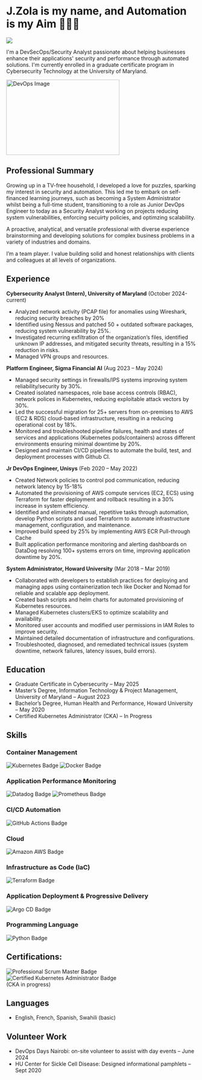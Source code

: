 # J.Zola is my name, and Automation is my Aim 👩🏾‍💻
<a href="https://www.linkedin.com/in/josephinezola/"><img src="https://img.shields.io/badge/-LinkedIn-0072b1?&style=for-the-badge&logo=linkedin&logoColor=white" /></a>

I'm a DevSecOps/Security Analyst passionate about helping businesses enhance their applications' security and performance through automated solutions. I'm currently enrolled in a graduate certificate program in Cybersecurity Technology at the University of Maryland.

<a href="https://images.app.goo.gl/MzDgZfzHA81A17Fq6" target="_blank">
    <img src="https://upload.wikimedia.org/wikipedia/commons/0/05/Devops-toolchain.svg" alt="DevOps Image" width="300" height="200" >
</a>

## Professional Summary
Growing up in a TV-free household, I developed a love for puzzles, sparking my interest in security and automation. This led me to embark on self-financed learning journeys, such as becoming a System Administrator whilst being a full-time student, transitioning to a role as Junior DevOps Engineer to today as a Security Analyst working on projects reducing system vulnerabilities, enforcing secuirty policies, and optimzing scalability.

A proactive, analytical, and versatile professional with diverse experience brainstorming and developing solutions for complex business problems in a variety of industries and domains.

I’m a team player. I value building solid and honest relationships with clients and colleagues at all levels of organizations.

## Experience
**Cybersecurity Analyst (Intern), University of Maryland** (October 2024-current)
- Analyzed network activity (PCAP file) for anomalies using Wireshark, reducing security breaches by 20%
- Identified using Nessus and patched 50 + outdated software packages, reducing system vulnerability by 25%.
- Investigated recurring exfiltration of the organization’s files, identified unknown IP addresses, and mitigated security threats, resulting in a 15% reduction in risks.
- Managed VPN groups and resources.

**Platform Engineer, Sigma Financial AI** (Aug 2023 – May 2024)
- Managed security settings in firewalls/IPS systems improving system reliability/security by 30%.
- Created isolated namespaces, role base access controls (RBAC), network polices in Kubernetes, reducing exploitable attack vectors by 30%.
- Led the successful migration for 25+ servers from on-premises to AWS (EC2 & RDS) cloud-based infrastructure, resulting in a reducing operational cost by 18%. 
- Monitored and troubleshooted pipeline failures, health and states of services and applications (Kubernetes pods/containers) across different environments ensuring minimal downtime by 20%.
- Designed and maintain CI/CD pipelines to automate the build, test, and deployment processes with Github CI.

**Jr DevOps Engineer, Unisys** (Feb 2020 – May 2022)
- Created Network policies to control pod communication, reducing network latency by 15-18%
- Automated the provisioning of AWS compute services (EC2, ECS) using Terraform for faster deployment and rollback resulting in a 30% increase in system efficiency.
- Identified and eliminated manual, repetitive tasks through automation, develop Python scripts and used Terraform to automate infrastructure management, configuration, and maintenance.
- Improved build speed by 25% by implementing AWS ECR Pull-through Cache
- Built application performance monitoring and alerting dashboards on DataDog resolving 100+ systems errors on time, improving application downtime by 20%.

**System Administrator, Howard University** (Mar 2018 – Mar 2019)
- Collaborated with developers to establish practices for deploying and managing apps using containerization tech like Docker and Nomad for reliable and scalable app deployment.
- Created bash scripts and helm charts for automated provisioning of Kubernetes resources.
- Managed Kubernetes clusters/EKS to optimize scalability and availability.
- Monitored user accounts and modified user permissions in IAM Roles to improve security.
- Maintained detailed documentation of infrastructure and configurations.
- Troubleshooted, diagnosed, and remediated technical issues (system downtime, network failures, latency issues, build errors).

## Education
- Graduate Certificate in Cybersecurity – May 2025
- Master’s Degree, Information Technology & Project Management, University of Maryland – August 2023
- Bachelor’s Degree, Human Health and Performance, Howard University – May 2020
- Certified Kubernetes Administrator (CKA) – In Progress

## Skills

### Container Management
<div>
    <img src="https://img.shields.io/badge/-Kubernetes-326CE5?&style=for-the-badge&logo=Kubernetes&logoColor=white" alt="Kubernetes Badge" />
    <img src="https://img.shields.io/badge/-Docker-2496ED?&style=for-the-badge&logo=Docker&logoColor=white" alt="Docker Badge" />
</div>

### Application Performance Monitoring
<div>
    <img src="https://img.shields.io/badge/-Datadog-632CA6?&style=for-the-badge&logo=Datadog&logoColor=white" alt="Datadog Badge" />
    <img src="https://img.shields.io/badge/-Prometheus-E6522C?&style=for-the-badge&logo=Prometheus&logoColor=white" alt="Prometheus Badge" />
</div>

### CI/CD Automation
<div>
    <img src="https://img.shields.io/badge/-GitHub_Actions-FFFFFF?style=for-the-badge&logo=GitHub%20Actions&logoColor=2088FF&color=E1E4E8" alt="GitHub Actions Badge" />
</div>

### Cloud
<div>
    <img src="https://img.shields.io/badge/-AWS-FF9900?style=for-the-badge&logo=Amazon%20AWS&logoColor=white" alt="Amazon AWS Badge" />
</div>

### Infrastructure as Code (IaC)
<div>
    <img src="https://img.shields.io/badge/-Terraform-0C344B?&style=for-the-badge&logo=terraform&logoColor=white" alt="Terraform Badge" />
</div>

### Application Deployment & Progressive Delivery
<div>
    <img src="https://img.shields.io/badge/-Argo%20CD-f5f5f5?&style=for-the-badge&logo=argo&logoColor=FC4C02" alt="Argo CD Badge" />
</div>

### Programming Language
<div>
    <img src="https://img.shields.io/badge/-Python-FFFFFF?style=for-the-badge&logo=Python&logoColor=007ACC&color=F7DF1E" alt="Python Badge" />
</div>

## Certifications:
<div>
    <img src="https://img.shields.io/badge/-Professional_Scrum_Master-ADD8E6?style=for-the-badge&logo=Scrum&logoColor=white" alt="Professional Scrum Master Badge" />
    <img src="https://img.shields.io/badge/-Certified_Kubernetes_Administrator-326CE5?style=for-the-badge&logo=Kubernetes&logoColor=white" alt="Certified Kubernetes Administrator Badge" />
</div> (CKA in progress)

## Languages
- English, French, Spanish, Swahili (basic)

## Volunteer Work
- DevOps Days Nairobi: on-site volunteer to assist with day events – June 2024
- HU Center for Sickle Cell Disease: Designed informational pamphlets – Sept 2020

